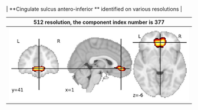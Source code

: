 


| **Cingulate sulcus antero-inferior ** identified on various resolutions |

| 512 resolution, the component index number is 377|  
|:---:|  
| ![Component 512](../512/final/377.jpg "From component 512: Cingulate sulcus antero-inferior ") |